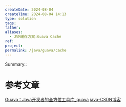 ```yaml
---
createDate: 2024-08-04
createTime: 2024-08-04 14:13
type: solution
tags: 
father: 
aliases:
  - JVM缓存方案:Guava Cache
ref: 
project: 
permalink: /java/guava/cache
---
```

Summary::

# 参考文章
[Guava：Java开发者的全方位工具库\_guava java-CSDN博客](https://blog.csdn.net/Mrxiao_bo/article/details/134291893)
